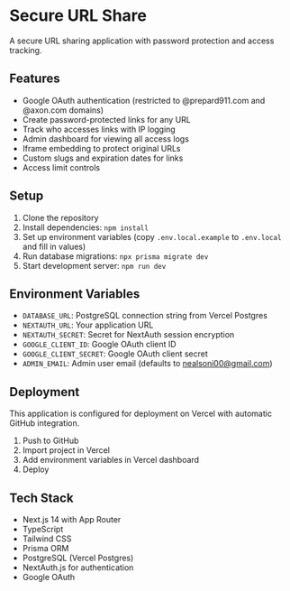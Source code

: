 # Secure URL Share

A secure URL sharing application with password protection and access tracking.

## Features

- Google OAuth authentication (restricted to @prepard911.com and @axon.com domains)
- Create password-protected links for any URL
- Track who accesses links with IP logging
- Admin dashboard for viewing all access logs
- Iframe embedding to protect original URLs
- Custom slugs and expiration dates for links
- Access limit controls

## Setup

1. Clone the repository
2. Install dependencies: `npm install`
3. Set up environment variables (copy `.env.local.example` to `.env.local` and fill in values)
4. Run database migrations: `npx prisma migrate dev`
5. Start development server: `npm run dev`

## Environment Variables

- `DATABASE_URL`: PostgreSQL connection string from Vercel Postgres
- `NEXTAUTH_URL`: Your application URL
- `NEXTAUTH_SECRET`: Secret for NextAuth session encryption
- `GOOGLE_CLIENT_ID`: Google OAuth client ID
- `GOOGLE_CLIENT_SECRET`: Google OAuth client secret
- `ADMIN_EMAIL`: Admin user email (defaults to nealsoni00@gmail.com)

## Deployment

This application is configured for deployment on Vercel with automatic GitHub integration.

1. Push to GitHub
2. Import project in Vercel
3. Add environment variables in Vercel dashboard
4. Deploy

## Tech Stack

- Next.js 14 with App Router
- TypeScript
- Tailwind CSS
- Prisma ORM
- PostgreSQL (Vercel Postgres)
- NextAuth.js for authentication
- Google OAuth